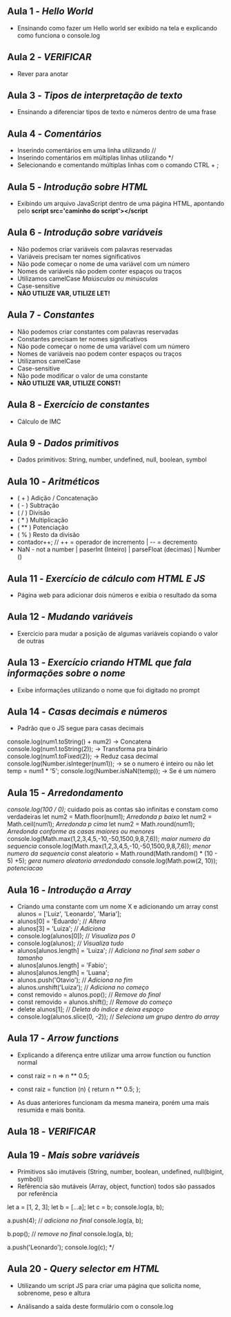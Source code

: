 ## Aula 1 - *Hello World*

* Ensinando como fazer um Hello world ser exibido na tela e explicando como funciona o console.log

## Aula 2 - *VERIFICAR*

* Rever para anotar

## Aula 3 - *Tipos de interpretação de texto*

* Ensinando a diferenciar tipos de texto e números dentro de uma frase

## Aula 4 - *Comentários*

* Inserindo comentários em uma linha utilizando //
* Inserindo comentários em múltiplas linhas utilizando */ 
* Selecionando e comentando múltiplas linhas com o comando CTRL + ;

## Aula 5 - *Introdução sobre HTML*

* Exibindo um arquivo JavaScript dentro de uma página HTML, apontando pelo **script src='caminho do script'></script**

## Aula 6 - *Introdução sobre variáveis*

* Não podemos criar variáveis com palavras reservadas
* Variáveis precisam ter nomes significativos
* Não pode começar o nome de uma variável com um número
* Nomes de variáveis não podem conter espaços ou traços
* Utilizamos camelCase *Maiúsculas ou minúsculas*
* Case-sensitive
* **NÃO UTILIZE VAR, UTILIZE LET!**

## Aula 7 - *Constantes*

* Não podemos criar constantes com palavras reservadas
* Constantes precisam ter nomes significativos
* Não pode começar o nome de uma variável com um número
* Nomes de variáveis nao podem conter espaços ou traços
* Utilizamos camelCase
* Case-sensitive
* Não pode modificar o valor de uma constante
* **NÃO UTILIZE VAR, UTILIZE CONST!**

## Aula 8 - *Exercício de constantes*

* Cálculo de IMC 

## Aula 9 - *Dados primitivos*

* Dados primitivos: String, number, undefined, null, boolean, symbol

## Aula 10 - *Aritméticos*

* ( + ) Adição / Concatenação
* ( - ) Subtração
* ( / ) Divisão
* ( * ) Multiplicação
* ( ** ) Potenciação
* ( % ) Resto da divisão
* contador++; // ++ = operador de incremento | -- = decremento
* NaN - not a number | paserInt (Inteiro) | parseFloat (decimas) | Number ()

## Aula 11 - *Exercício de cálculo com HTML E JS*

* Página web para adicionar dois números e exibia o resultado da soma

## Aula 12 - *Mudando variáveis*

* Exercicio para mudar a posição de algumas variáveis copiando o valor de outras

## Aula 13 - *Exercício criando HTML que fala informações sobre o nome*

* Exibe informações utilizando o nome que foi digitado no prompt

## Aula 14 - *Casas decimais e números*

* Padrão que o JS segue para casas decimais

console.log(num1.toString() + num2) -> Concatena
console.log(num1.toString(2)); -> Transforma pra binário
console.log(num1.toFixed(2)); -> Reduz casa decimal
console.log(Number.isInteger(num1)); -> se o numero é inteiro ou não
let temp = num1 * '5';
console.log(Number.isNaN(temp)); -> Se é um número

## Aula 15 - *Arredondamento*

*console.log(100 / 0);* cuidado pois as contas são infinitas e constam como verdadeiras
let num2 = Math.floor(num1); *Arredonda p baixo*
let num2 = Math.ceil(num1); *Arredonda p cima*
let num2 = Math.round(num1); *Arredonda conforme as casas maiores ou menores*
console.log(Math.max(1,2,3,4,5,-10,-50,1500,9,8,7,6)); *maior numero da sequencia*
console.log(Math.max(1,2,3,4,5,-10,-50,1500,9,8,7,6)); *menor numero da sequencia*
const aleatorio = Math.round(Math.random() * (10 - 5) +5); *gera numero aleatorio arredondado*
console.log(Math.pow(2, 10)); *potenciacao*

## Aula 16 - *Introdução a Array*

* Criando uma constante com um nome X e adicionando um array const alunos = ['Luiz', 'Leonardo', 'Maria'];
* alunos[0] = 'Eduardo'; // *Altera*
* alunos[3] = 'Luiza'; // *Adiciona*
* console.log(alunos[0]); // *Visualiza pos 0*
* console.log(alunos); // *Visualiza tudo*
* alunos[alunos.length] = 'Luiza'; // *Adiciona no final sem saber o tamanho*
* alunos[alunos.length] = 'Fabio';
* alunos[alunos.length] = 'Luana';
* alunos.push('Otavio'); // *Adiciona no fim*
* alunos.unshift('Luiza'); // *Adiciona no começo*
* const removido = alunos.pop(); // *Remove do final*
* const removido = alunos.shift(); // *Remove do começo*
* delete alunos[1]; // *Deleta do índice e deixa espaço*
* console.log(alunos.slice(0, -2)); // *Seleciona um grupo dentro do array*

## Aula 17 - *Arrow functions*

* Explicando a diferença entre utilizar uma arrow function ou function normal

* const raiz = n => n ** 0.5;

* const raiz = function (n) {
    return n ** 0.5;
};

* As duas anteriores funcionam da mesma maneira, porém uma mais resumida e mais bonita.

## Aula 18 - *VERIFICAR*

## Aula 19 - *Mais sobre variáveis*

* Primitivos são imutáveis (String, number, boolean, undefined, null(bigint, symbol))
* Refêrencia são mutáveis (Array, object, function) todos são passados por referência

let a = [1, 2, 3];
let b = [...a];
let c = b;
console.log(a, b);

a.push(4); // *adiciona no final*
console.log(a, b);

b.pop(); // *remove no final*
console.log(a, b);

a.push('Leonardo');
console.log(c);
*/

## Aula 20 - *Query selector em HTML*

* Utilizando um script JS para criar uma página que solicita nome, sobrenome, peso e altura

* Análisando a saída deste formulário com o console.log